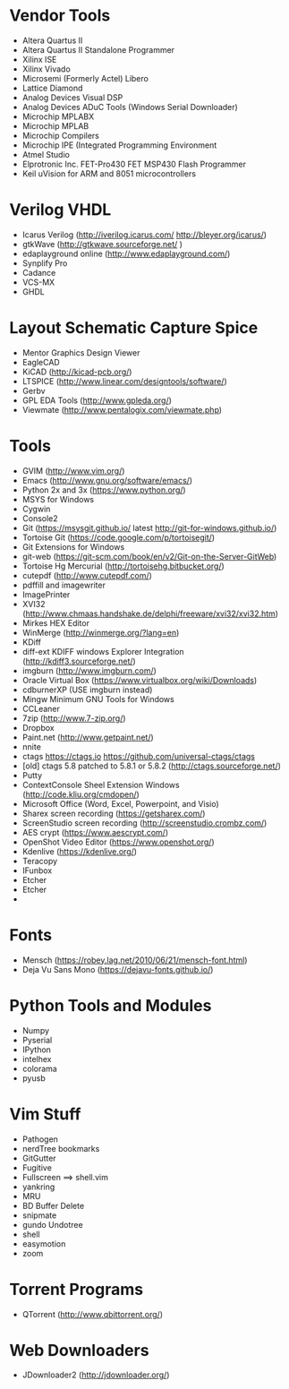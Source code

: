 

Vendor Tools
============
* Altera Quartus II
* Altera Quartus II Standalone Programmer
* Xilinx ISE
* Xilinx Vivado
* Microsemi (Formerly Actel) Libero
* Lattice Diamond
* Analog Devices Visual DSP
* Analog Devices ADuC Tools (Windows Serial Downloader)
* Microchip MPLABX
* Microchip MPLAB
* Microchip Compilers
* Microchip IPE (Integrated Programming Environment
* Atmel Studio
* Elprotronic Inc. FET-Pro430 FET MSP430 Flash Programmer
* Keil uVision for ARM and 8051 microcontrollers

Verilog VHDL
============
* Icarus Verilog (http://iverilog.icarus.com/ http://bleyer.org/icarus/)
* gtkWave (http://gtkwave.sourceforge.net/ )
* edaplayground online (http://www.edaplayground.com/)
* Synplify Pro
* Cadance
* VCS-MX
* GHDL

Layout Schematic Capture Spice
=======================
* Mentor Graphics Design Viewer
* EagleCAD
* KiCAD  (http://kicad-pcb.org/)
* LTSPICE (http://www.linear.com/designtools/software/)
* Gerbv
* GPL EDA Tools (http://www.gpleda.org/)
* Viewmate (http://www.pentalogix.com/viewmate.php)

Tools
=====
* GVIM (http://www.vim.org/)
* Emacs (http://www.gnu.org/software/emacs/)
* Python 2x and 3x (https://www.python.org/)
* MSYS for Windows
* Cygwin
* Console2
* Git (https://msysgit.github.io/  latest  http://git-for-windows.github.io/)
* Tortoise Git (https://code.google.com/p/tortoisegit/)
* Git Extensions for Windows
* git-web (https://git-scm.com/book/en/v2/Git-on-the-Server-GitWeb)
* Tortoise Hg Mercurial (http://tortoisehg.bitbucket.org/)
* cutepdf (http://www.cutepdf.com/)
* pdffill and imagewriter
* ImagePrinter
* XVI32 (http://www.chmaas.handshake.de/delphi/freeware/xvi32/xvi32.htm)
* Mirkes HEX Editor
* WinMerge (http://winmerge.org/?lang=en)
* KDiff
* diff-ext KDIFF windows Explorer Integration (http://kdiff3.sourceforge.net/)
* imgburn (http://www.imgburn.com/)
* Oracle Virtual Box (https://www.virtualbox.org/wiki/Downloads)
* cdburnerXP (USE imgburn instead)
* Mingw Minimum GNU Tools for Windows
* CCLeaner
* 7zip (http://www.7-zip.org/)
* Dropbox
* Paint.net (http://www.getpaint.net/)
* nnite
* ctags https://ctags.io  https://github.com/universal-ctags/ctags
* [old] ctags 5.8 patched to 5.8.1 or 5.8.2 (http://ctags.sourceforge.net/)
* Putty
* ContextConsole Sheel Extension Windows (http://code.kliu.org/cmdopen/)
* Microsoft Office (Word, Excel, Powerpoint, and Visio)
* Sharex screen recording (https://getsharex.com/)
* ScreenStudio screen recording (http://screenstudio.crombz.com/)
* AES crypt (https://www.aescrypt.com/)
* OpenShot Video Editor (https://www.openshot.org/)
* Kdenlive (https://kdenlive.org/)
* Teracopy
* IFunbox
* Etcher
* Etcher
* 


Fonts
=====
* Mensch (https://robey.lag.net/2010/06/21/mensch-font.html)
* Deja Vu Sans Mono (https://dejavu-fonts.github.io/)


Python Tools and Modules
========================
* Numpy
* Pyserial
* IPython
* intelhex
* colorama
* pyusb

Vim Stuff
=========
* Pathogen
* nerdTree bookmarks
* GitGutter
* Fugitive
* Fullscreen ==> shell.vim
* yankring
* MRU
* BD Buffer Delete
* snipmate
* gundo Undotree
* shell
* easymotion
* zoom

Torrent Programs
================
* QTorrent (http://www.qbittorrent.org/)

Web Downloaders
===============
* JDownloader2 (http://jdownloader.org/)


